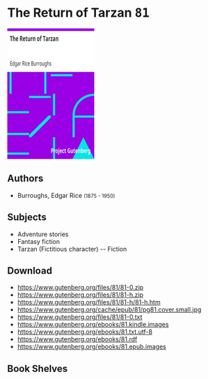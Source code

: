 # The Return of Tarzan <kbd>81</kbd>

![](./cover.medium.jpg "")

## Authors


 - Burroughs, Edgar Rice <small>(1875 - 1950)</small>

## Subjects


 - Adventure stories
 - Fantasy fiction
 - Tarzan (Fictitious character) -- Fiction

## Download


 - https://www.gutenberg.org/files/81/81-0.zip
 - https://www.gutenberg.org/files/81/81-h.zip
 - https://www.gutenberg.org/files/81/81-h/81-h.htm
 - https://www.gutenberg.org/cache/epub/81/pg81.cover.small.jpg
 - https://www.gutenberg.org/files/81/81-0.txt
 - https://www.gutenberg.org/ebooks/81.kindle.images
 - https://www.gutenberg.org/ebooks/81.txt.utf-8
 - https://www.gutenberg.org/ebooks/81.rdf
 - https://www.gutenberg.org/ebooks/81.epub.images

## Book Shelves



